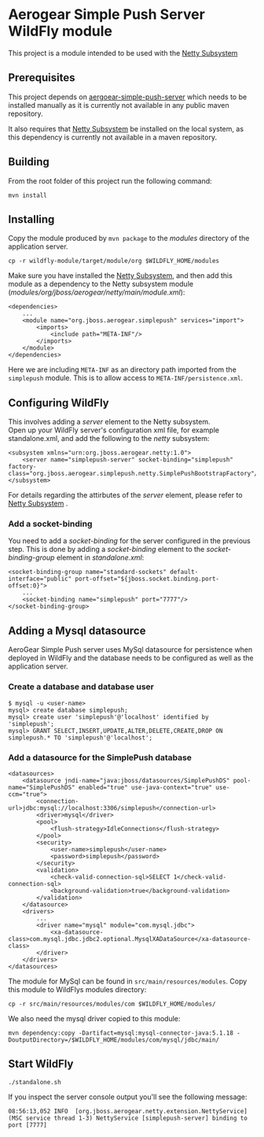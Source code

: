 # Aerogear Simple Push Server WildFly module
This project is a module intended to be used with the [Netty Subsystem](https://github.com/danbev/netty-subsystem)

## Prerequisites 
This project depends on [aergoear-simple-push-server](https://github.com/aerogear/aerogear-simple-push-server) which needs 
to be installed manually as it is currently not available in any public maven repository.  

It also requires that [Netty Subsystem](https://github.com/danbev/netty-subsystem) be installed on the local system, as this
dependency is currently not available in a maven repository.

## Building
From the root folder of this project run the following command:

    mvn install

## Installing
Copy the module produced by ```mvn package``` to the _modules_ directory of the application server.

    cp -r wildfly-module/target/module/org $WILDFLY_HOME/modules
    
Make sure you have installed the [Netty Subsystem](https://github.com/danbev/netty-subsystem), and then add this module as 
a dependency to the Netty subsystem module (_modules/org/jboss/aerogear/netty/main/module.xml_):

    <dependencies>
        ...
        <module name="org.jboss.aerogear.simplepush" services="import">
            <imports>
                <include path="META-INF"/>
            </imports>
        </module>
    </dependencies>
Here we are including ```META-INF``` as an directory path imported from the ```simplepush``` module. This is to allow access
to ```META-INF/persistence.xml```.
    
## Configuring WildFly
This involves adding a _server_ element to the Netty subsystem.  
Open up your WildFly server's configuration xml file, for example standalone.xml, and add the following to the _netty_ subsystem:

    <subsystem xmlns="urn:org.jboss.aerogear.netty:1.0">
        <server name="simplepush-server" socket-binding="simplepush" factory-class="org.jboss.aerogear.simplepush.netty.SimplePushBootstrapFactory"/>
    </subsystem>
    
For details regarding the attirbutes of the _server_ element, please refer to [Netty Subsystem](https://github.com/danbev/netty-subsystem) .

### Add a socket-binding    
You need to add a _socket-binding_ for the server configured in the previous step. This is done by adding a _socket-binding_ element
to the _socket-binding-group_ element in _standalone.xml_:

    <socket-binding-group name="standard-sockets" default-interface="public" port-offset="${jboss.socket.binding.port-offset:0}">
        ...
        <socket-binding name="simplepush" port="7777"/>
    </socket-binding-group>  

## Adding a Mysql datasource
AeroGear Simple Push server uses MySql datasource for persistence when deployed in WildFly and the database needs
to be configured as well as the application server.

### Create a database and database user

    $ mysql -u <user-name>
    mysql> create database simplepush;
    mysql> create user 'simplepush'@'localhost' identified by 'simplepush';
    mysql> GRANT SELECT,INSERT,UPDATE,ALTER,DELETE,CREATE,DROP ON simplepush.* TO 'simplepush'@'localhost';
    
    
### Add a datasource for the SimplePush database

    <datasources>
        <datasource jndi-name="java:jboss/datasources/SimplePushDS" pool-name="SimplePushDS" enabled="true" use-java-context="true" use-ccm="true">
            <connection-url>jdbc:mysql://localhost:3306/simplepush</connection-url>
            <driver>mysql</driver>
            <pool>
                <flush-strategy>IdleConnections</flush-strategy>
            </pool>
            <security>
                <user-name>simplepush</user-name>
                <password>simplepush</password>
            </security>
            <validation>
                <check-valid-connection-sql>SELECT 1</check-valid-connection-sql>
                <background-validation>true</background-validation>
            </validation>
        </datasource>
        <drivers>
            ...
            <driver name="mysql" module="com.mysql.jdbc">
                <xa-datasource-class>com.mysql.jdbc.jdbc2.optional.MysqlXADataSource</xa-datasource-class>
            </driver>
        </drivers>
    </datasources>
    
The module for MySql can be found in ```src/main/resources/modules```. Copy this module to WildFlys modules directory:

    cp -r src/main/resources/modules/com $WILDFLY_HOME/modules/
    
We also need the mysql driver copied to this module:

    mvn dependency:copy -Dartifact=mysql:mysql-connector-java:5.1.18 -DoutputDirectory=/$WILDFLY_HOME/modules/com/mysql/jdbc/main/
    
## Start WildFly

    ./standalone.sh

If you inspect the server console output you'll see the following message:

    08:56:13,052 INFO  [org.jboss.aerogear.netty.extension.NettyService] (MSC service thread 1-3) NettyService [simplepush-server] binding to port [7777]    

    
    



    